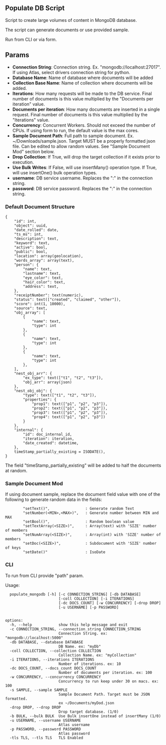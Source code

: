 ## Populate DB Script

Script to create large volumes of content in MongoDB database.

The script can generate documents or use provided sample. 

Run from CLI or via form.

## Params


- **Connection String**: Connection string. Ex. "mongodb://localhost:27017". If using Atlas, select drivers connection string for python.
- **Database Name**: Name of database where documents will be added
- **Collection Base Name**: Name of collection where documents will be added.
- **Iterations**: How many requests will be made to the DB service. Final number of documents is this value multiplied by the "Documents per iteration" value.
- **Documents per iteration**: How many documents are inserted in a single request. Final number of documents is this value multiplied by the "Iterations" value.
- **Concurrency**: Concurrent Workers. Should not exceed the number of CPUs. If using form to run, the default value is the max cores.
- **Sample Document Path**: Full path to sample document. Ex. ~/Downloads/sample.json.  Target MUST be a properly formatted json file. Can be edited to allow random values. See "Sample Document Mod" section below.
- **Drop Collection**: If True, will drop the target collection if it exists prior to execution.
- **Use Bulk Writes**: If False, will use insertMany() operation type. If True, will use insertOne() bulk operation types.
- **username**: DB service username. Replaces the "<username>:<password>" in the connection string. 
- **password**: DB service password. Replaces the "<username>:<password>" in the connection string. 


### Default Document Structure


    {
        "id": int,
        "object": uuid,
        "date_rolled": date,
        "ts_ms": int,
        "description": text,
        "keyword": text,
        "active": bool,
        "public": bool,
        "location": array(geolocation),
        "words_array": array(text),
        "person": {
            "name": text,
            "lastname": text,
            "eye_color": text,
            "hair_color": text,
            "address": text,
        },
        "receiptNumber": text(numeric),
        "status": text(["created", "claimed", "other"]),
        "score": int(1, 10000),
        "source": text,
        "obj_array": [
            {
                "name": text,
                "type": int
            },
            {
                "name": text,
                "type": int
            },
            {
                "name": text,
                "type": int
            },
        ],
        "nest_obj_arr": {
            "ex_type": text(["t1", "t2", "t3"]),
            "obj_arr": array(json)
        },
        "nest_obj_obj": {
            "type": text(["t1", "t2", "t3"]),
            "properties": {
                "prop1": text(["p1", "p2", "p3"]),
                "prop2": text(["p1", "p2", "p3"]),
                "prop3": text(["p1", "p2", "p3"]),
                "prop4": text(["p1", "p2", "p3"])
            }
        },
        "internal": {
            "id": doc_internal_id,
            "iteration": iteration,
            "date_created": datetime,
        },
        timeStamp_partially_existing = ISODATE(),
    }

The field "timeStamp_partially_existing" will be added to half the documents at random.


### Sample Document Mod 

If using document sample, replace the document field value with one of the following to generate random data in the fields:

            "setText()",                : Generate random Text
            "setNumber(<MIN>,<MAX>)",   : Generate number between MIN and MAX
            "setBool()",                : Random boolean value
            "setTextArray(<SIZE>)",     : Array(text) with 'SIZE' number of members 
            "setNumArray(<SIZE>)",      : Array(int) with 'SIZE' number of members 
            "setDoc(<SIZE>)",           : Subdocument with 'SIZE' number of keys
            "setDate()"                 : IsoDate


### CLI

To run from CLI provide "path" param. 


Usage:

      populate_mongodb [-h] [-c CONNECTION_STRING] [-db DATABASE]
                            [-coll COLLECTION] [-i ITERATIONS]
                            [-dc DOCS_COUNT] [-w CONCURRENCY] [-drop DROP]
                            [-u USERNAME] [-p PASSWORD]


    options:
      -h, --help            show this help message and exit
      -c CONNECTION_STRING, --connection_string CONNECTION_STRING
                            Connection String. ex: "mongodb://localhost:5000"
      -db DATABASE, --database DATABASE
                            DB Name. ex: "myDb"
      -coll COLLECTION, --collection COLLECTION
                            Collection Name. ex: "myCollection"
      -i ITERATIONS, --iterations ITERATIONS
                            Number of iterations. ex: 10
      -dc DOCS_COUNT, --docs_count DOCS_COUNT
                            Number of documents per iteration. ex: 100
      -w CONCURRENCY, --concurrency CONCURRENCY
                            Concurrency to run keep under 30 on macs. ex: 100
      -s SAMPLE, --sample SAMPLE
                            Sample Document Path. Target must be JSON formatted.
                            ex ~/Documents/myDod.json
      -drop DROP, --drop DROP
                            Drop target database. (1/0)
      -b BULK, --bulk BULK  Use Bulk insertOne instead of insertMany (1/0)
      -u USERNAME, --username USERNAME
                            Atlas username
      -p PASSWORD, --password PASSWORD
                            Atlas password
      -tls TLS, --tls TLS   TLS Enabled